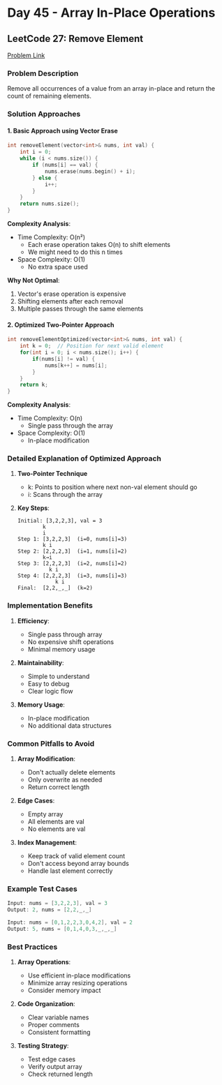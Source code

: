 # Day 45 - Array In-Place Operations

## LeetCode 27: Remove Element

[Problem Link](https://leetcode.com/problems/remove-element/)

### Problem Description

Remove all occurrences of a value from an array in-place and return the count of remaining elements.

### Solution Approaches

#### 1. Basic Approach using Vector Erase

```cpp
int removeElement(vector<int>& nums, int val) {
    int i = 0;
    while (i < nums.size()) {
        if (nums[i] == val) {
            nums.erase(nums.begin() + i);
        } else {
            i++;
        }
    }
    return nums.size();
}
```

**Complexity Analysis**:

- Time Complexity: O(n²)
  - Each erase operation takes O(n) to shift elements
  - We might need to do this n times
- Space Complexity: O(1)
  - No extra space used

**Why Not Optimal**:

1. Vector's erase operation is expensive
2. Shifting elements after each removal
3. Multiple passes through the same elements

#### 2. Optimized Two-Pointer Approach

```cpp
int removeElementOptimized(vector<int>& nums, int val) {
    int k = 0;  // Position for next valid element
    for(int i = 0; i < nums.size(); i++) {
        if(nums[i] != val) {
            nums[k++] = nums[i];
        }
    }
    return k;
}
```

**Complexity Analysis**:

- Time Complexity: O(n)
  - Single pass through the array
- Space Complexity: O(1)
  - In-place modification

### Detailed Explanation of Optimized Approach

1. **Two-Pointer Technique**

   - k: Points to position where next non-val element should go
   - i: Scans through the array

2. **Key Steps**:
   ```
   Initial: [3,2,2,3], val = 3
           k
           i
   Step 1: [3,2,2,3]  (i=0, nums[i]=3)
           k i
   Step 2: [2,2,2,3]  (i=1, nums[i]=2)
           k→i
   Step 3: [2,2,2,3]  (i=2, nums[i]=2)
             k i
   Step 4: [2,2,2,3]  (i=3, nums[i]=3)
               k i
   Final:  [2,2,_,_]  (k=2)
   ```

### Implementation Benefits

1. **Efficiency**:

   - Single pass through array
   - No expensive shift operations
   - Minimal memory usage

2. **Maintainability**:

   - Simple to understand
   - Easy to debug
   - Clear logic flow

3. **Memory Usage**:
   - In-place modification
   - No additional data structures

### Common Pitfalls to Avoid

1. **Array Modification**:

   - Don't actually delete elements
   - Only overwrite as needed
   - Return correct length

2. **Edge Cases**:

   - Empty array
   - All elements are val
   - No elements are val

3. **Index Management**:
   - Keep track of valid element count
   - Don't access beyond array bounds
   - Handle last element correctly

### Example Test Cases

```cpp
Input: nums = [3,2,2,3], val = 3
Output: 2, nums = [2,2,_,_]

Input: nums = [0,1,2,2,3,0,4,2], val = 2
Output: 5, nums = [0,1,4,0,3,_,_,_]
```

### Best Practices

1. **Array Operations**:

   - Use efficient in-place modifications
   - Minimize array resizing operations
   - Consider memory impact

2. **Code Organization**:

   - Clear variable names
   - Proper comments
   - Consistent formatting

3. **Testing Strategy**:
   - Test edge cases
   - Verify output array
   - Check returned length
